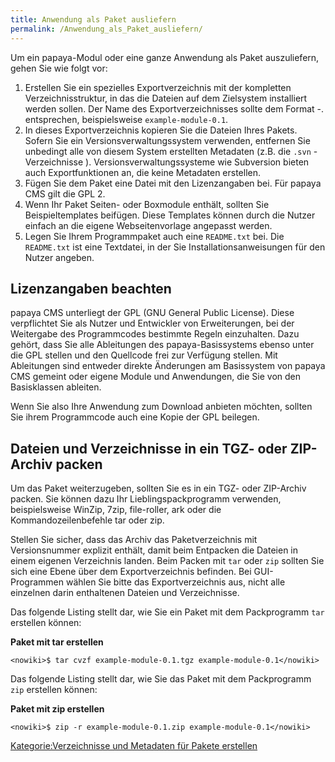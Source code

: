 ```yaml
---
title: Anwendung als Paket ausliefern
permalink: /Anwendung_als_Paket_ausliefern/
---
```


Um ein papaya-Modul oder eine ganze Anwendung als Paket auszuliefern, gehen Sie wie folgt vor:

1.  Erstellen Sie ein spezielles Exportverzeichnis mit der kompletten Verzeichnisstruktur, in das die Dateien auf dem Zielsystem installiert werden sollen. Der Name des Exportverzeichnisses sollte dem Format <Modulname>-<Version>.<Unterversion> entsprechen, beispielsweise `example-module-0.1`.
2.  In dieses Exportverzeichnis kopieren Sie die Dateien Ihres Pakets. Sofern Sie ein Versionsverwaltungssystem verwenden, entfernen Sie unbedingt alle von diesem System erstellten Metadaten (z.B. die `.svn` -Verzeichnisse ). Versionsverwaltungssysteme wie Subversion bieten auch Exportfunktionen an, die keine Metadaten erstellen.
3.  Fügen Sie dem Paket eine Datei mit den Lizenzangaben bei. Für papaya CMS gilt die GPL 2.
4.  Wenn Ihr Paket Seiten- oder Boxmodule enthält, sollten Sie Beispieltemplates beifügen. Diese Templates können durch die Nutzer einfach an die eigene Webseitenvorlage angepasst werden.
5.  Legen Sie Ihrem Programmpaket auch eine `README.txt` bei. Die `README.txt` ist eine Textdatei, in der Sie Installationsanweisungen für den Nutzer angeben.

Lizenzangaben beachten
----------------------

papaya CMS unterliegt der GPL (GNU General Public License). Diese verpflichtet Sie als Nutzer und Entwickler von Erweiterungen, bei der Weitergabe des Programmcodes bestimmte Regeln einzuhalten. Dazu gehört, dass Sie alle Ableitungen des papaya-Basissystems ebenso unter die GPL stellen und den Quellcode frei zur Verfügung stellen. Mit Ableitungen sind entweder direkte Änderungen am Basissystem von papaya CMS gemeint oder eigene Module und Anwendungen, die Sie von den Basisklassen ableiten.

Wenn Sie also Ihre Anwendung zum Download anbieten möchten, sollten Sie ihrem Programmcode auch eine Kopie der GPL beilegen.

Dateien und Verzeichnisse in ein TGZ- oder ZIP-Archiv packen
------------------------------------------------------------

Um das Paket weiterzugeben, sollten Sie es in ein TGZ- oder ZIP-Archiv packen. Sie können dazu Ihr Lieblingspackprogramm verwenden, beispielsweise WinZip, 7zip, file-roller, ark oder die Kommandozeilenbefehle tar oder zip.

Stellen Sie sicher, dass das Archiv das Paketverzeichnis mit Versionsnummer explizit enthält, damit beim Entpacken die Dateien in einem eigenen Verzeichnis landen. Beim Packen mit `tar` oder `zip` sollten Sie sich eine Ebene über dem Exportverzeichnis befinden. Bei GUI-Programmen wählen Sie bitte das Exportverzeichnis aus, nicht alle einzelnen darin enthaltenen Dateien und Verzeichnisse.

Das folgende Listing stellt dar, wie Sie ein Paket mit dem Packprogramm `tar` erstellen können:

**Paket mit tar erstellen**

    <nowiki>$ tar cvzf example-module-0.1.tgz example-module-0.1</nowiki>

Das folgende Listing stellt dar, wie Sie das Paket mit dem Packprogramm `zip` erstellen können:

**Paket mit zip erstellen**

    <nowiki>$ zip -r example-module-0.1.zip example-module-0.1</nowiki>

[Kategorie:Verzeichnisse und Metadaten für Pakete erstellen](/Kategorie:Verzeichnisse_und_Metadaten_für_Pakete_erstellen "wikilink")